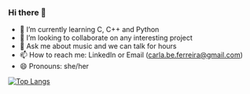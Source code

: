 ### Hi there 👋

- 🌱 I’m currently learning C, C++ and Python
- 👯 I’m looking to collaborate on any interesting project
- 💬 Ask me about music and we can talk for hours
- 📫 How to reach me: LinkedIn or Email (carla.be.ferreira@gmail.com)
- 😄 Pronouns: she/her

<!-- [Carla's GitHub stats](https://github-readme-stats.vercel.app/api?username=carlabferreira&show_icons=true&theme=gruvbox) -->


[![Top Langs](https://github-readme-stats.vercel.app/api/top-langs/?username=carlabferreira&theme=gruvbox)](https://github.com/anuraghazra/github-readme-stats)
